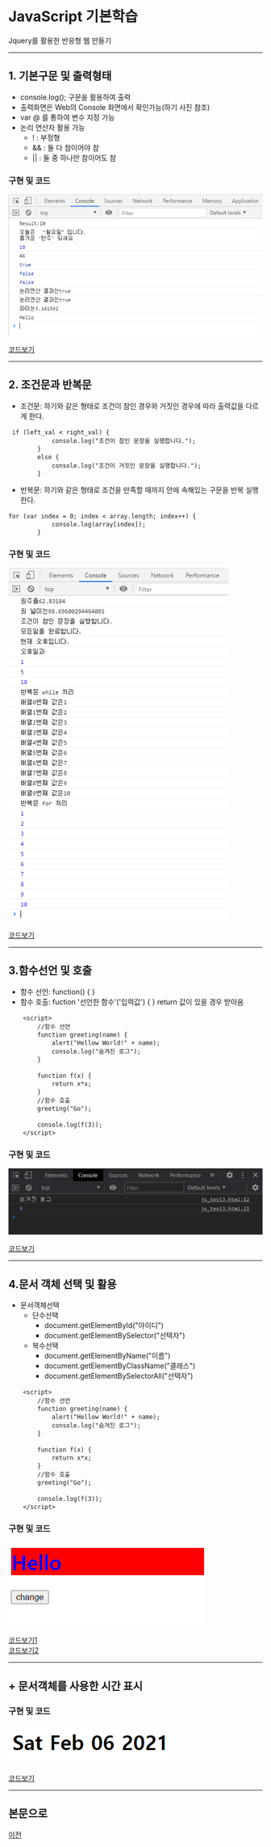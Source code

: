 # JavaScript 기본학습
Jquery를 활용한 반응형 웹 만들기

-----------------------
## 1. 기본구문 및 출력형태

* console.log(); 구문을 활용하여 출력
* 출력화면은 Web의 Console 화면에서 확인가능(하기 사진 참조)
* var @ 를 통하여 변수 지정 가능
* 논리 연산자 활용 가능
  - ! : 부정형
  - && : 둘 다 참이어야 참
  - || : 둘 중 하나만 참이어도 참


### 구현 및 코드
<kbd>![Javascript_Basic](/03_JavaScript/JS_실행화면/first_result.PNG "Javascript_Basic")</kbd>

[코드보기](https://github.com/kg4543/StudyHtml/blob/main/03_JavaScript/js_test1.html)

-----------------------
## 2. 조건문과 반복문

* 조건문: 하기와 같은 형태로 조건이 참인 경우와 거짓인 경우에 따라 출력값을 다르게 한다.
```
 if (left_val < right_val) {
            console.log("조건이 참인 문장을 실행합니다.");
        }
        else {
            console.log("조건이 거짓인 문장을 실행합니다.");
        }
```
* 반복문: 하기와 같은 형태로 조건을 만족할 때까지 안에 속해있는 구문을 반복 실행한다. 
```
for (var index = 0; index < array.length; index++) {
            console.log(array[index]);
        }
```

### 구현 및 코드
<kbd>![If_for](/03_JavaScript/JS_실행화면/if_for_test.PNG "If_for")</kbd>

[코드보기](https://github.com/kg4543/StudyHtml/blob/main/03_JavaScript/js_test2.html)

-----------------------
## 3.함수선언 및 호출

* 함수 선언: function() { }
* 함수 호출: fuction '선언한 함수'('입력값') { } 
                   return 값이 있을 경우 받아옴
```
    <script>
        //함수 선언
        function greeting(name) {
            alert("Hellow World!" + name);
            console.log("숨겨진 로그");
        }

        function f(x) {
            return x*x;
        }
        //함수 호출
        greeting("Go");

        console.log(f(3));
    </script>
```

### 구현 및 코드
<kbd>![function_test](/03_JavaScript/JS_실행화면/function_test.PNG "function_test")</kbd>

[코드보기](https://github.com/kg4543/StudyHtml/blob/main/03_JavaScript/js_test3.html)

-----------------------
## 4.문서 객체 선택 및 활용

* 문서객체선택
  - 단수선택
     - document.getElementById("아이디")
     - document.getElementBySelector("선택자")
  - 복수선택
     - document.getElementByName("이름")
     - document.getElementByClassName("클래스")
     - document.getElementBySelectorAll("선택자")

```
    <script>
        //함수 선언
        function greeting(name) {
            alert("Hellow World!" + name);
            console.log("숨겨진 로그");
        }

        function f(x) {
            return x*x;
        }
        //함수 호출
        greeting("Go");

        console.log(f(3));
    </script>
```

### 구현 및 코드
<kbd>![GetElementBy](/03_JavaScript/JS_실행화면/GetElementBy.PNG "GetElementBy")</kbd>

[코드보기1](https://github.com/kg4543/StudyHtml/blob/main/03_JavaScript/js_test4.html)<br>
[코드보기2](https://github.com/kg4543/StudyHtml/blob/main/03_JavaScript/js_test5.html)

----------------------
## + 문서객체를 사용한 시간 표시

### 구현 및 코드
<kbd>![Clock](/03_JavaScript/JS_실행화면/clock_test.PNG "Clock")</kbd>

[코드보기](https://github.com/kg4543/StudyHtml/blob/main/03_JavaScript/js_test6.html)

-----------------------
## 본문으로

[이전](https://github.com/kg4543/StudyHtml)
